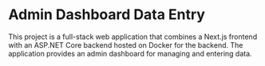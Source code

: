 # Admin Dashboard Data Entry

This project is a full-stack web application that combines a Next.js frontend with an ASP.NET Core backend hosted on Docker for the backend. The application provides an admin dashboard for managing and entering data.

